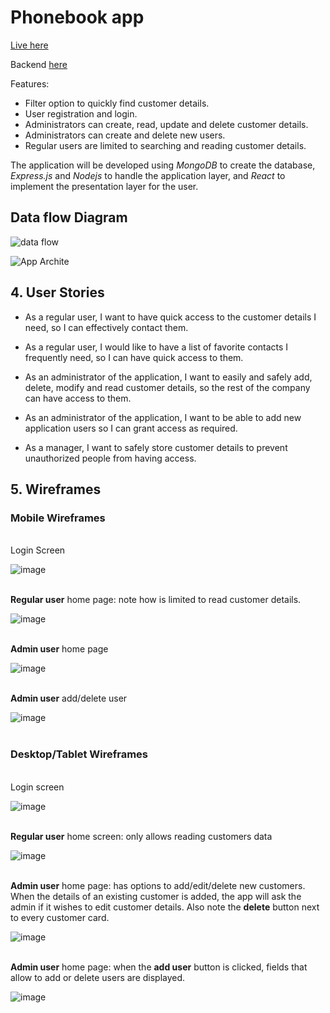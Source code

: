 # Phonebook app

[Live here](https://express-phonebook-backend.onrender.com)

Backend [here](https://github.com/AndresBo/express-phonebook-backend/tree/main)

Features:
- Filter option to quickly find customer details.
- User registration and login.
- Administrators can create, read, update and delete customer details.
- Administrators can create and delete new users.
- Regular users are limited to searching and reading customer details.

The application will be developed using *MongoDB* to create the database, *Express.js* and *Nodejs* to handle the application layer, and *React* to implement the presentation layer for the user.

## Data flow Diagram

![data flow](https://github.com/AndresBo/phonebook-app/assets/85352176/e7b6ef5e-662e-436e-a3ea-c876d52f279c)

![App Archite](https://github.com/AndresBo/phonebook-app/assets/85352176/7c173471-451f-4692-a522-fd524f1aae8d)

## 4. User Stories
- As a regular user, I want to have quick access to the customer details I need, so I can effectively contact them. 

- As a regular user, I would like to have a list of favorite contacts I frequently need, so I can have quick access to them.

- As an administrator of the application, I want to easily and safely add, delete, modify and read customer details, so the rest of the company can have access to them.

- As an administrator of the application, I want to be able to add new application users so I can grant access as required.

- As a manager, I want to safely store customer details to prevent unauthorized people from having access.

## 5. Wireframes
### Mobile Wireframes
<br>
Login Screen<br>

![image](https://github.com/AndresBo/phonebook-app/assets/85352176/148a4e46-cb0a-4845-b6f4-8ffbcfca868b)

<br>
<strong>Regular user</strong> home page: note how is limited to read customer details.<br>

![image](https://github.com/AndresBo/phonebook-app/assets/85352176/af245f17-3417-4d94-a85c-b163928da857)

<br>
<strong>Admin user</strong> home page

![image](https://github.com/AndresBo/phonebook-app/assets/85352176/2fee7d67-7920-4d73-95c8-e160e603bdff)

<br>
<strong>Admin user</strong> add/delete user<br>

![image](https://github.com/AndresBo/phonebook-app/assets/85352176/018cbdd9-e534-4569-b955-f17515e8b819)<br>
<br>
### Desktop/Tablet Wireframes
<br>
Login screen<br>

![image](https://github.com/AndresBo/phonebook-app/assets/85352176/0b1b09c6-0484-48d3-b32a-b2848faf81a8)

<br>
<strong>Regular user</strong> home screen: only allows reading customers data<br>

![image](https://github.com/AndresBo/phonebook-app/assets/85352176/ff6fd568-cf02-4daf-8581-a09ceb3dc9d1)

<br>
<strong>Admin user</strong> home page: has options to add/edit/delete new customers. When the details of an existing customer is added, the app will ask the admin if it wishes to edit customer details. Also note the <strong>delete</strong></strong> button next to every customer card.<br>

![image](https://github.com/AndresBo/phonebook-app/assets/85352176/1f54931d-b893-4cdf-aa22-d61b51dcc01a)

<br>
<strong>Admin user</strong> home page: when the <strong>add user</strong> button is clicked, fields that allow to add or delete users are displayed.<br> 

![image](https://github.com/AndresBo/phonebook-app/assets/85352176/5b667043-be1a-40bc-9b56-83f532e85445)
